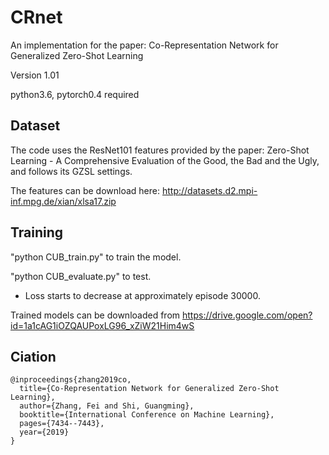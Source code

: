 # CRnet
An implementation for the paper: Co-Representation Network for Generalized Zero-Shot Learning

Version 1.01

python3.6, pytorch0.4 required

## Dataset
The code uses the ResNet101 features provided by the paper: Zero-Shot Learning - A Comprehensive Evaluation of the Good, the Bad and the Ugly, and follows its GZSL settings. 

The features can be download here: http://datasets.d2.mpi-inf.mpg.de/xian/xlsa17.zip

## Training

"python CUB_train.py" to train the model.

"python CUB_evaluate.py" to test.

* Loss starts to decrease at approximately episode 30000.

Trained models can be downloaded from https://drive.google.com/open?id=1a1cAG1iOZQAUPoxLG96_xZiW21Him4wS

## Ciation

```
@inproceedings{zhang2019co,
  title={Co-Representation Network for Generalized Zero-Shot Learning},
  author={Zhang, Fei and Shi, Guangming},
  booktitle={International Conference on Machine Learning},
  pages={7434--7443},
  year={2019}
}
```
